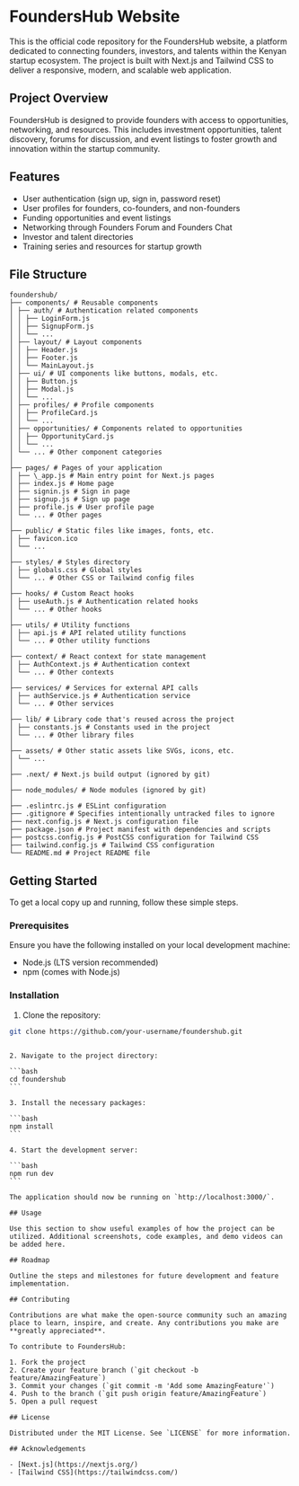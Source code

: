 # FoundersHub Website

This is the official code repository for the FoundersHub website, a platform dedicated to connecting founders, investors, and talents within the Kenyan startup ecosystem. The project is built with Next.js and Tailwind CSS to deliver a responsive, modern, and scalable web application.

## Project Overview

FoundersHub is designed to provide founders with access to opportunities, networking, and resources. This includes investment opportunities, talent discovery, forums for discussion, and event listings to foster growth and innovation within the startup community.

## Features

- User authentication (sign up, sign in, password reset)
- User profiles for founders, co-founders, and non-founders
- Funding opportunities and event listings
- Networking through Founders Forum and Founders Chat
- Investor and talent directories
- Training series and resources for startup growth

## File Structure

```
foundershub/
├── components/ # Reusable components
│ ├── auth/ # Authentication related components
│ │ ├── LoginForm.js
│ │ ├── SignupForm.js
│ │ └── ...
│ ├── layout/ # Layout components
│ │ ├── Header.js
│ │ ├── Footer.js
│ │ └── MainLayout.js
│ ├── ui/ # UI components like buttons, modals, etc.
│ │ ├── Button.js
│ │ ├── Modal.js
│ │ └── ...
│ ├── profiles/ # Profile components
│ │ ├── ProfileCard.js
│ │ └── ...
│ ├── opportunities/ # Components related to opportunities
│ │ ├── OpportunityCard.js
│ │ └── ...
│ └── ... # Other component categories
│
├── pages/ # Pages of your application
│ ├── \_app.js # Main entry point for Next.js pages
│ ├── index.js # Home page
│ ├── signin.js # Sign in page
│ ├── signup.js # Sign up page
│ ├── profile.js # User profile page
│ └── ... # Other pages
│
├── public/ # Static files like images, fonts, etc.
│ ├── favicon.ico
│ └── ...
│
├── styles/ # Styles directory
│ ├── globals.css # Global styles
│ └── ... # Other CSS or Tailwind config files
│
├── hooks/ # Custom React hooks
│ ├── useAuth.js # Authentication related hooks
│ └── ... # Other hooks
│
├── utils/ # Utility functions
│ ├── api.js # API related utility functions
│ └── ... # Other utility functions
│
├── context/ # React context for state management
│ ├── AuthContext.js # Authentication context
│ └── ... # Other contexts
│
├── services/ # Services for external API calls
│ ├── authService.js # Authentication service
│ └── ... # Other services
│
├── lib/ # Library code that's reused across the project
│ ├── constants.js # Constants used in the project
│ └── ... # Other library files
│
├── assets/ # Other static assets like SVGs, icons, etc.
│ └── ...
│
├── .next/ # Next.js build output (ignored by git)
│
├── node_modules/ # Node modules (ignored by git)
│
├── .eslintrc.js # ESLint configuration
├── .gitignore # Specifies intentionally untracked files to ignore
├── next.config.js # Next.js configuration file
├── package.json # Project manifest with dependencies and scripts
├── postcss.config.js # PostCSS configuration for Tailwind CSS
├── tailwind.config.js # Tailwind CSS configuration
└── README.md # Project README file
```

## Getting Started

To get a local copy up and running, follow these simple steps.

### Prerequisites

Ensure you have the following installed on your local development machine:

- Node.js (LTS version recommended)
- npm (comes with Node.js)

### Installation

1. Clone the repository:

```bash
git clone https://github.com/your-username/foundershub.git
```

````

2. Navigate to the project directory:

```bash
cd foundershub
```

3. Install the necessary packages:

```bash
npm install
```

4. Start the development server:

```bash
npm run dev
```

The application should now be running on `http://localhost:3000/`.

## Usage

Use this section to show useful examples of how the project can be utilized. Additional screenshots, code examples, and demo videos can be added here.

## Roadmap

Outline the steps and milestones for future development and feature implementation.

## Contributing

Contributions are what make the open-source community such an amazing place to learn, inspire, and create. Any contributions you make are **greatly appreciated**.

To contribute to FoundersHub:

1. Fork the project
2. Create your feature branch (`git checkout -b feature/AmazingFeature`)
3. Commit your changes (`git commit -m 'Add some AmazingFeature'`)
4. Push to the branch (`git push origin feature/AmazingFeature`)
5. Open a pull request

## License

Distributed under the MIT License. See `LICENSE` for more information.

## Acknowledgements

- [Next.js](https://nextjs.org/)
- [Tailwind CSS](https://tailwindcss.com/)


````
